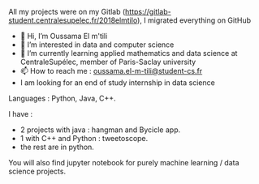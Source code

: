 
All my projects were on my Gitlab (https://gitlab-student.centralesupelec.fr/2018elmtilo), I migrated everything on GitHub

- 👋 Hi, I’m Oussama El m'tili
- 👀 I’m interested in data and computer science
- 🌱 I’m currently learning applied mathematics and data science at CentraleSupélec, member of Paris-Saclay university
- 📫 How to reach me : oussama.el-m-tili@student-cs.fr
- I am looking for an end of study internship in data science

<!---
ouss-emtl/ouss-emtl is a ✨ special ✨ repository because its `README.md` (this file) appears on your GitHub profile.
You can click the Preview link to take a look at your changes.
--->

Languages : Python, Java, C++.

I have :
 - 2 projects with java : hangman and Bycicle app.
 - 1 with C++ and Python : tweetoscope.
 - the rest are in python.

You will also find jupyter notebook for purely machine learning / data science projects.
